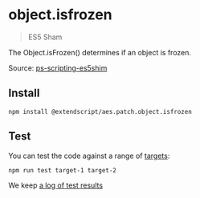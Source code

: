 # object.isfrozen

> ES5 Sham

The Object.isFrozen() determines if an object is frozen.

Source: [ps-scripting-es5shim](https://github.com/EugenTepin/ps-scripting-es5shim/blob/master/lib/Object/isFrozen.js)

## Install

    npm install @extendscript/aes.patch.object.isfrozen

## Test

You can test the code against a range of [targets](https://github.com/nbqx/fakestk/blob/master/resources/versions.json):

    npm run test target-1 target-2

We keep [a log of test results](./test/results_log.md)
